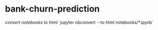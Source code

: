 # bank-churn-prediction
_convert notebooks to html_
´jupyter nbconvert --to html notebooks/*.ipynb´
